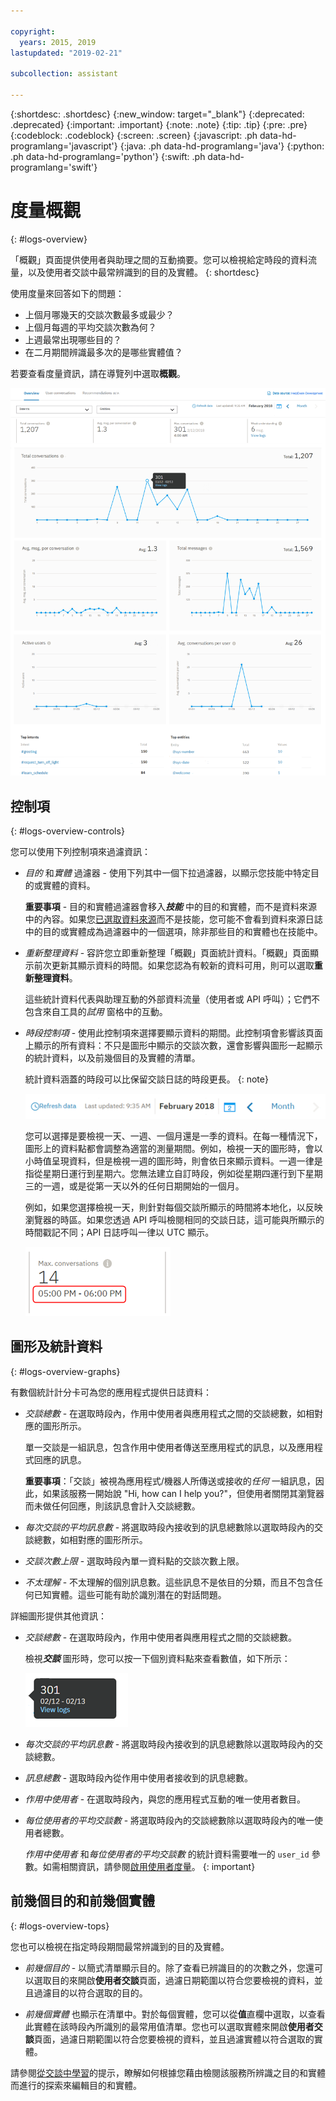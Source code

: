 ```yaml
---

copyright:
  years: 2015, 2019
lastupdated: "2019-02-21"

subcollection: assistant

---
```


{:shortdesc: .shortdesc}
{:new_window: target="_blank"}
{:deprecated: .deprecated}
{:important: .important}
{:note: .note}
{:tip: .tip}
{:pre: .pre}
{:codeblock: .codeblock}
{:screen: .screen}
{:javascript: .ph data-hd-programlang='javascript'}
{:java: .ph data-hd-programlang='java'}
{:python: .ph data-hd-programlang='python'}
{:swift: .ph data-hd-programlang='swift'}

# 度量概觀
{: #logs-overview}

「概觀」頁面提供使用者與助理之間的互動摘要。您可以檢視給定時段的資料流量，以及使用者交談中最常辨識到的目的及實體。
{: shortdesc}

使用度量來回答如下的問題：

* 上個月哪幾天的交談次數最多或最少？
* 上個月每週的平均交談次數為何？
* 上週最常出現哪些目的？
* 在二月期間辨識最多次的是哪些實體值？

若要查看度量資訊，請在導覽列中選取**概觀**。

  ![「概觀」頁面](images/oview.png)

## 控制項
{: #logs-overview-controls}

您可以使用下列控制項來過濾資訊：

- *目的* 和*實體* 過濾器 - 使用下列其中一個下拉過濾器，以顯示您技能中特定目的或實體的資料。

  **重要事項** - 目的和實體過濾器會移入***技能*** 中的目的和實體，而不是資料來源中的內容。如果您[已選取資料來源](/docs/services/assistant?topic=assistant-logs#logs-deploy-id)而不是技能，您可能不會看到資料來源日誌中的目的或實體成為過濾器中的一個選項，除非那些目的和實體也在技能中。

- *重新整理資料* - 容許您立即重新整理「概觀」頁面統計資料。「概觀」頁面顯示前次更新其顯示資料的時間。如果您認為有較新的資料可用，則可以選取**重新整理資料**。

  這些統計資料代表與助理互動的外部資料流量（使用者或 API 呼叫）；它們不包含來自工具的*試用* 窗格中的互動。

- *時段控制項* - 使用此控制項來選擇要顯示資料的期間。此控制項會影響該頁面上顯示的所有資料：不只是圖形中顯示的交談次數，還會影響與圖形一起顯示的統計資料，以及前幾個目的及實體的清單。

  統計資料涵蓋的時段可以比保留交談日誌的時段更長。
  {: note}

  ![時段控制項](images/oview-time.png)

  您可以選擇是要檢視一天、一週、一個月還是一季的資料。在每一種情況下，圖形上的資料點都會調整為適當的測量期間。例如，檢視一天的圖形時，會以小時值呈現資料，但是檢視一週的圖形時，則會依日來顯示資料。一週一律是指從星期日運行到星期六。您無法建立自訂時段，例如從星期四運行到下星期三的一週，或是從第一天以外的任何日期開始的一個月。

  例如，如果您選擇檢視一天，則針對每個交談所顯示的時間將本地化，以反映瀏覽器的時區。如果您透過 API 呼叫檢閱相同的交談日誌，這可能與所顯示的時間戳記不同；API 日誌呼叫一律以 UTC 顯示。

    ![時段控制項](images/oview-time2.png)

## 圖形及統計資料
{: #logs-overview-graphs}

有數個統計計分卡可為您的應用程式提供日誌資料：

* *交談總數* - 在選取時段內，作用中使用者與應用程式之間的交談總數，如相對應的圖形所示。

  單一交談是一組訊息，包含作用中使用者傳送至應用程式的訊息，以及應用程式回應的訊息。

  **重要事項**：「交談」被視為應用程式/機器人所傳送或接收的*任何* 一組訊息，因此，如果該服務一開始說 "Hi, how can I help you?"，但使用者關閉其瀏覽器而未做任何回應，則該訊息會計入交談總數。

* *每次交談的平均訊息數* - 將選取時段內接收到的訊息總數除以選取時段內的交談總數，如相對應的圖形所示。
* *交談次數上限* - 選取時段內單一資料點的交談次數上限。
* *不太理解* - 不太理解的個別訊息數。這些訊息不是依目的分類，而且不包含任何已知實體。這些可能有助於識別潛在的對話問題。

詳細圖形提供其他資訊：

* *交談總數* - 在選取時段內，作用中使用者與應用程式之間的交談總數。

  檢視***交談*** 圖形時，您可以按一下個別資料點來查看數值，如下所示：

  ![單一資料點](images/oview-point.png)

* *每次交談的平均訊息數* - 將選取時段內接收到的訊息總數除以選取時段內的交談總數。
* *訊息總數* - 選取時段內從作用中使用者接收到的訊息總數。
* *作用中使用者* - 在選取時段內，與您的應用程式互動的唯一使用者數目。
* *每位使用者的平均交談數* - 將選取時段內的交談總數除以選取時段內的唯一使用者總數。

  *作用中使用者* 和*每位使用者的平均交談數* 的統計資料需要唯一的 `user_id` 參數。如需相關資訊，請參閱[啟用使用者度量](/docs/services/assistant?topic=assistant-logs-resources#logs-resources-user-id)。
  {: important}

## 前幾個目的和前幾個實體
{: #logs-overview-tops}

您也可以檢視在指定時段期間最常辨識到的目的及實體。

* *前幾個目的* - 以簡式清單顯示目的。除了查看已辨識目的的次數之外，您還可以選取目的來開啟**使用者交談**頁面，過濾日期範圍以符合您要檢視的資料，並且過濾目的以符合選取的目的。

* *前幾個實體* 也顯示在清單中。對於每個實體，您可以從**值**直欄中選取，以查看此實體在該時段內所識別的最常用值清單。您也可以選取實體來開啟**使用者交談**頁面，過濾日期範圍以符合您要檢視的資料，並且過濾實體以符合選取的實體。

請參閱[從交談中學習](/docs/services/assistant?topic=assistant-logs)的提示，瞭解如何根據您藉由檢閱該服務所辨識之目的和實體而進行的探索來編輯目的和實體。
